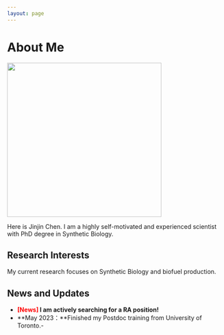 ```yaml
---
layout: page
---
```


# About Me

<img src="https://JinjinChen12.github.io/jinjin.jpg" class="floatpic" width="360" height="360">

Here is Jinjin Chen. 
I am a highly self-motivated and experienced scientist with PhD degree in Synthetic Biology. 

## Research Interests

My current research focuses on Synthetic Biology and biofuel production.
## News and Updates

- **<font color='red'>[News]</font> I am actively searching for a RA position!**
- **May 2023：**Finished my Postdoc training from University of Toronto.- 
